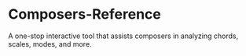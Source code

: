 # Composers-Reference
A one-stop interactive tool that assists composers in analyzing chords, scales, modes, and more.
